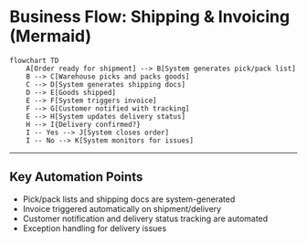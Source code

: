# Business Flow: Shipping & Invoicing (Mermaid)

```mermaid
flowchart TD
    A[Order ready for shipment] --> B[System generates pick/pack list]
    B --> C[Warehouse picks and packs goods]
    C --> D[System generates shipping docs]
    D --> E[Goods shipped]
    E --> F[System triggers invoice]
    F --> G[Customer notified with tracking]
    E --> H[System updates delivery status]
    H --> I{Delivery confirmed?}
    I -- Yes --> J[System closes order]
    I -- No --> K[System monitors for issues]
```

---

## Key Automation Points
- Pick/pack lists and shipping docs are system-generated
- Invoice triggered automatically on shipment/delivery
- Customer notification and delivery status tracking are automated
- Exception handling for delivery issues
